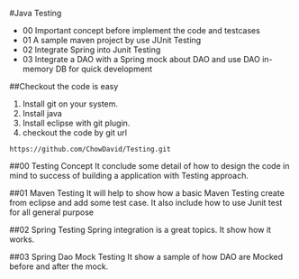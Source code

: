 #Java Testing
- 00 Important concept before implement the code and testcases
- 01 A sample maven project by use JUnit Testing
- 02 Integrate Spring into Junit Testing
- 03 Integrate a DAO with a Spring mock about DAO and use DAO in-memory DB for quick development


##Checkout the code is easy
1. Install git on your system.
2. Install java
3. Install eclipse with git plugin.
4. checkout the code by git url 
```
https://github.com/ChowDavid/Testing.git
```
##00 Testing Concept
It conclude some detail of how to design the code in mind to success of building a application with Testing approach.

##01 Maven Testing
It will help to show how a basic Maven Testing create from eclipse and add some test case. It also include how to use Junit test for all general purpose

##02 Spring Testing
Spring integration is a great topics. It show how it works.

##03 Spring Dao Mock Testing
It show a sample of how DAO are Mocked before and after the mock.



